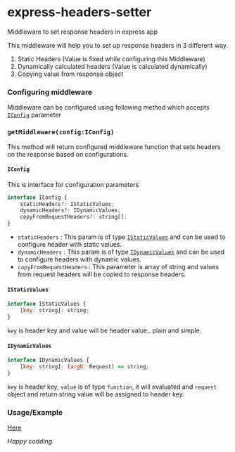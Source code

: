 # express-headers-setter
Middleware to set response headers in express app

This middleware will help you to set up response headers in 3 different way.
1. Static Headers (Value is fixed while configuring this Middleware)
2. Dynamically calculated headers (Value is calculated dynamically)
3. Copying value from response object

### Configuring middleware

Middleware can be configured using following method which accepts [`IConfig`](#IConfig) parameter

### `getMiddleware(config:IConfig)` 
This method will return configured middleware function that sets headers on the response based on configurations.
    
#### `IConfig`
This is interface for configuration parameters

```javascript
interface IConfig {
    staticHeaders?: IStaticValues;
    dynamicHeaders?: IDynamicValues;
    copyFromRequestHeaders?: string[];
}
```    
- `staticHeaders` : This param is of type [`IStaticValues`](#IStaticValues) and can be used to configure header with static values.
 - `dynamicHeaders` : This param is of type [`IDynamicValues`](#IDynamicValues) and can be used to configure headers with dynamic values.
 - `copyFromRequestHeaders` : This parameter is array of string and values from request headers will be copied to response headers.

 #### `IStaticValues`
```javascript
interface IStaticValues {
    [key: string]: string;
}
```  
`key` is header key and value will be header value.. plain and simple.

#### `IDynamicValues`
```javascript
interface IDynamicValues {
    [key: string]: (arg0: Request) => string;
}
```
`key` is header key, `value` is of type `function`, it will evaluated and `request` object and return string value will be assigned to header key.
 
### Usage/Example

[Here](./samples/sample.ts)

*Happy codding*